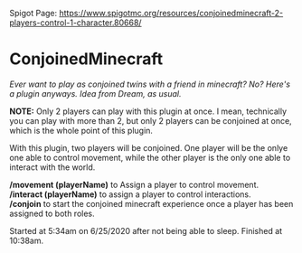 Spigot Page: https://www.spigotmc.org/resources/conjoinedminecraft-2-players-control-1-character.80668/
# ConjoinedMinecraft
*Ever want to play as conjoined twins with a friend in minecraft? No? Here's a plugin anyways. Idea from Dream, as usual.*  

**NOTE:** Only 2 players can play with this plugin at once. I mean, technically you can play with more than 2, but only 2 players can be conjoined at once, which is the whole point of this plugin.  

With this plugin, two players will be conjoined. One player will be the onlye one able to control movement, while the other player is the only one able to interact with the world.  

**/movement (playerName)** to Assign a player to control movement.  
**/interact (playerName)** to assign a player to control interactions.  
**/conjoin** to start the conjoined minecraft experience once a player has been assigned to both roles.  

Started at 5:34am on 6/25/2020 after not being able to sleep. Finished at 10:38am.
